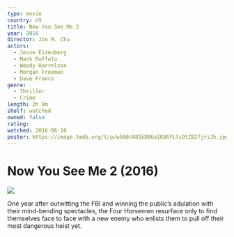 ```yaml
---
type: movie
country: US
title: Now You See Me 2
year: 2016
director: Jon M. Chu
actors:
  - Jesse Eisenberg
  - Mark Ruffalo
  - Woody Harrelson
  - Morgan Freeman
  - Dave Franco
genre:
  - Thriller
  - Crime
length: 2h 9m
shelf: watched
owned: false
rating:
watched: 2016-06-10
poster: https://image.tmdb.org/t/p/w500/A81kDB6a1K86YLlcOtZB27jriJh.jpg
---
```


# Now You See Me 2 (2016)

![](https://image.tmdb.org/t/p/w500/A81kDB6a1K86YLlcOtZB27jriJh.jpg)

One year after outwitting the FBI and winning the public’s adulation with their mind-bending spectacles, the Four Horsemen resurface only to find themselves face to face with a new enemy who enlists them to pull off their most dangerous heist yet.